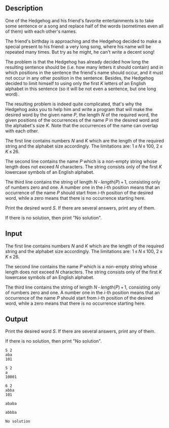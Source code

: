 ## Description

<div><p>One of the Hedgehog and his friend's favorite entertainments is to take some sentence or a song and replace half of the words (sometimes even all of them) with each other's names.</p><p>The friend's birthday is approaching and the Hedgehog decided to make a special present to his friend: a very long song, where his name will be repeated many times. But try as he might, he can't write a decent song!</p><p>The problem is that the Hedgehog has already decided how long the resulting sentence should be (i.e. how many letters it should contain) and in which positions in the sentence the friend's name should occur, and it must not occur in any other position in the sentence. Besides, the Hedgehog decided to limit himself to using only the first <span class="tex-span"><i>K</i></span> letters of an English alphabet in this sentence (so it will be not even a sentence, but one long word).</p><p>The resulting problem is indeed quite complicated, that's why the Hedgehog asks you to help him and write a program that will make the desired word by the given name <span class="tex-span"><i>P</i></span>, the length <span class="tex-span"><i>N</i></span> of the required word, the given positions of the occurrences of the name <span class="tex-span"><i>P</i></span> in the desired word and the alphabet's size <span class="tex-span"><i>K</i></span>. Note that the occurrences of the name can overlap with each other.</p></div><div class="input-specification"><p>The first line contains numbers <span class="tex-span"><i>N</i></span> and <span class="tex-span"><i>K</i></span> which are the length of the required string and the alphabet size accordingly. The limitations are: <span class="tex-span">1 ≤ <i>N</i> ≤ 100</span>, <span class="tex-span">2 ≤ <i>K</i> ≤ 26</span>.</p><p>The second line contains the name <span class="tex-span"><i>P</i></span> which is a non-empty string whose length does not exceed <span class="tex-span"><i>N</i></span> characters. The string consists only of the first <span class="tex-span"><i>K</i></span> lowercase symbols of an English alphabet.</p><p>The third line contains the string of length <span class="tex-span"><i>N</i> - <i>length</i>(<i>P</i>) + 1</span>, consisting only of numbers zero and one. A number one in the <span class="tex-span"><i>i</i></span>-th position means that an occurrence of the name <span class="tex-span"><i>P</i></span> should start from <span class="tex-span"><i>i</i></span>-th position of the desired word, while a zero means that there is no occurrence starting here. </p></div><div class="output-specification"><p>Print the desired word <span class="tex-span"><i>S</i></span>. If there are several answers, print any of them.</p><p>If there is no solution, then print "No solution".</p></div>

## Input

<p>The first line contains numbers <span class="tex-span"><i>N</i></span> and <span class="tex-span"><i>K</i></span> which are the length of the required string and the alphabet size accordingly. The limitations are: <span class="tex-span">1 ≤ <i>N</i> ≤ 100</span>, <span class="tex-span">2 ≤ <i>K</i> ≤ 26</span>.</p><p>The second line contains the name <span class="tex-span"><i>P</i></span> which is a non-empty string whose length does not exceed <span class="tex-span"><i>N</i></span> characters. The string consists only of the first <span class="tex-span"><i>K</i></span> lowercase symbols of an English alphabet.</p><p>The third line contains the string of length <span class="tex-span"><i>N</i> - <i>length</i>(<i>P</i>) + 1</span>, consisting only of numbers zero and one. A number one in the <span class="tex-span"><i>i</i></span>-th position means that an occurrence of the name <span class="tex-span"><i>P</i></span> should start from <span class="tex-span"><i>i</i></span>-th position of the desired word, while a zero means that there is no occurrence starting here. </p>

## Output

<p>Print the desired word <span class="tex-span"><i>S</i></span>. If there are several answers, print any of them.</p><p>If there is no solution, then print "No solution".</p>





```input1
5 2
aba
101

```




```input2
5 2
a
10001

```




```input3
6 2
abba
101

```




```output1
ababa
```




```output2
abbba
```




```output3
No solution
```


